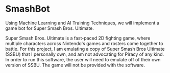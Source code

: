 # SmashBot
Using Machine Learning and AI Training Techniques, we will implement a game bot for Super Smash Bros. Ultimate.

Super Smash Bros. Ultimate is a fast-paced 2D fighting game, where multiple characters across Nintendo's games and rosters come together to battle. For this project, I am emulating a copy of Super Smash Bros Ultimate (SSBU) that I personally own, and am not advocating for Piracy of any kind. In order to run this software, the user will need to emulate off of their own version of SSBU. The game will not be provided with the software.

